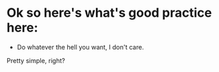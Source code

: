 # Ok so here's what's good practice here:

* Do whatever the hell you want, I don't care.

Pretty simple, right?
